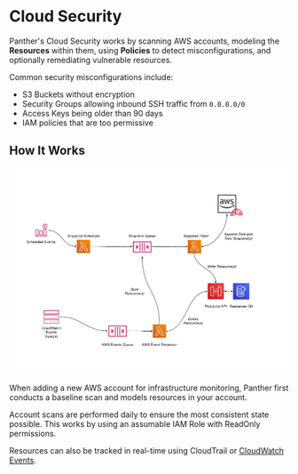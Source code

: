 # Cloud Security

Panther's Cloud Security works by scanning AWS accounts, modeling the **Resources** within them, using **Policies** to detect misconfigurations, and optionally remediating vulnerable resources.

Common security misconfigurations include:

- S3 Buckets without encryption
- Security Groups allowing inbound SSH traffic from `0.0.0.0/0`
- Access Keys being older than 90 days
- IAM policies that are too permissive

## How It Works

![Architecture Diagram](../.gitbook/assets/snapshot-processing-v3.png)

When adding a new AWS account for infrastructure monitoring, Panther first conducts a baseline scan and models resources in your account.

Account scans are performed daily to ensure the most consistent state possible. This works by using an assumable IAM Role with ReadOnly permissions.

Resources can also be tracked in real-time using CloudTrail or [CloudWatch Events](https://docs.aws.amazon.com/AmazonCloudWatch/latest/events/WhatIsCloudWatchEvents.html).
